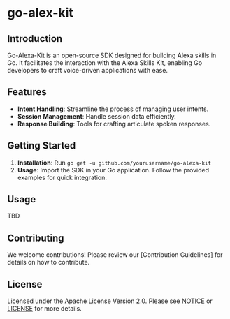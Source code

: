 # go-alex-kit

## Introduction
Go-Alexa-Kit is an open-source SDK designed for building Alexa skills in Go. It facilitates the interaction with the Alexa Skills Kit, enabling Go developers to craft voice-driven applications with ease.

## Features
- **Intent Handling**: Streamline the process of managing user intents.
- **Session Management**: Handle session data efficiently.
- **Response Building**: Tools for crafting articulate spoken responses.

## Getting Started
1. **Installation**: Run `go get -u github.com/yourusername/go-alexa-kit`
2. **Usage**: Import the SDK in your Go application. Follow the provided examples for quick integration.

## Usage
TBD

## Contributing 
We welcome contributions! Please review our [Contribution Guidelines] for details on how to contribute.

## License
Licensed under the Apache License Version 2.0.  Please see [NOTICE](./NOTICE.txt) or [LICENSE](./LICENSE) for more details.

